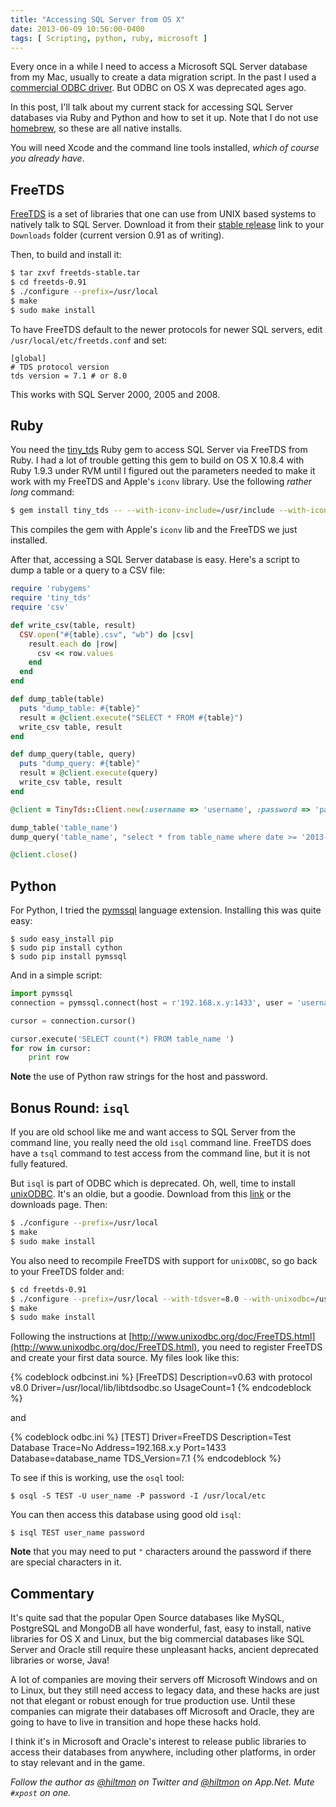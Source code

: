 ```yaml
---
title: "Accessing SQL Server from OS X"
date: 2013-06-09 10:56:00-0400
tags: [ Scripting, python, ruby, microsoft ]
---
```


Every once in a while I need to access a Microsoft SQL Server database from my Mac, usually to create a data migration script. In the past I used a [commercial ODBC driver](http://www.actualtech.com). But ODBC on OS X was deprecated ages ago.

In this post, I'll talk about my current stack for accessing SQL Server databases via Ruby and Python and how to set it up. <span class="light">Note that I do not use [homebrew](http://mxcl.github.io/homebrew/), so these are all native installs.</span>

You will need Xcode and the command line tools installed, *which of course you already have*.

## FreeTDS

[FreeTDS](http://www.freetds.org) is a set of libraries that one can use from UNIX based systems to natively talk to SQL Server. Download it from their [stable release](ftp://ftp.freetds.org/pub/freetds/stable/freetds-stable.tgz) link to your `Downloads` folder (current version 0.91 as of writing).

Then, to build and install it:

``` sh
$ tar zxvf freetds-stable.tar
$ cd freetds-0.91
$ ./configure --prefix=/usr/local
$ make
$ sudo make install
```

To have FreeTDS default to the newer protocols for newer SQL servers, edit `/usr/local/etc/freetds.conf` and set:


```
[global]
# TDS protocol version
tds version = 7.1 # or 8.0
```

This works with SQL Server 2000, 2005 and 2008.

## Ruby

You need the [tiny_tds](https://github.com/rails-sqlserver/tiny_tds) Ruby gem to access SQL Server via FreeTDS from Ruby. I had a lot of trouble getting this gem to build on OS X 10.8.4 with Ruby 1.9.3 under RVM until I figured out the parameters needed to make it work with my FreeTDS and Apple's `iconv` library. Use the following *rather long* command:

``` sh
$ gem install tiny_tds -- --with-iconv-include=/usr/include --with-iconv-lib=/usr/lib --with-freetds-include=/usr/local/include/freetds --with-freetds-lib=/usr/local/lib
```

This compiles the gem with Apple's `iconv` lib and the FreeTDS we just installed.

After that, accessing a SQL Server database is easy. Here's a script to dump a table or a query to a CSV file:

``` ruby
require 'rubygems'
require 'tiny_tds'
require 'csv'

def write_csv(table, result)
  CSV.open("#{table}.csv", "wb") do |csv|
    result.each do |row|
      csv << row.values
    end
  end
end

def dump_table(table)
  puts "dump_table: #{table}"
  result = @client.execute("SELECT * FROM #{table}")
  write_csv table, result
end

def dump_query(table, query)
  puts "dump_query: #{table}"
  result = @client.execute(query)
  write_csv table, result
end

@client = TinyTds::Client.new(:username => 'username', :password => 'password', :host => '192.168.x.x', :database => 'database _name')

dump_table('table_name')
dump_query('table_name', "select * from table_name where date >= '2013-01-01'")

@client.close()
```

## Python

For Python, I tried the [pymssql](http://code.google.com/p/pymssql/) language extension. Installing this was quite easy:

```
$ sudo easy_install pip
$ sudo pip install cython
$ sudo pip install pymssql
```

And in a simple script:

``` python
import pymssql
connection = pymssql.connect(host = r'192.168.x.y:1433', user = 'username', password = r'password', database = 'database_name')

cursor = connection.cursor()

cursor.execute('SELECT count(*) FROM table_name ')
for row in cursor:
    print row
```

**Note** the use of Python raw strings for the host and password.

## Bonus Round: `isql`

If you are old school like me and want access to SQL Server from the command line, you really need the old `isql` command line. FreeTDS does have a `tsql` command to test access from the command line, but it is not fully featured.

But `isql` is part of ODBC which is deprecated. Oh, well, time to install [unixODBC](http://www.unixodbc.org). It's an oldie, but a goodie. Download from this [link](ftp://ftp.unixodbc.org/pub/unixODBC/unixODBC-2.3.1.tar.gz) or the downloads page. Then:

``` sh
$ ./configure --prefix=/usr/local
$ make
$ sudo make install
```

You also need to recompile FreeTDS with support for `unixODBC`, so go back to your FreeTDS folder and:

``` sh
$ cd freetds-0.91
$ ./configure --prefix=/usr/local --with-tdsver=8.0 --with-unixodbc=/usr/local
$ make
$ sudo make install
```

Following the instructions at [http://www.unixodbc.org/doc/FreeTDS.html](http://www.unixodbc.org/doc/FreeTDS.html), you need to register FreeTDS and create your first data source. My files look like this:

{% codeblock odbcinst.ini %}
[FreeTDS]
Description=v0.63 with protocol v8.0
Driver=/usr/local/lib/libtdsodbc.so
UsageCount=1
{% endcodeblock %}

and

{% codeblock odbc.ini %}
[TEST]
Driver=FreeTDS
Description=Test Database
Trace=No
Address=192.168.x.y
Port=1433
Database=database_name
TDS_Version=7.1
{% endcodeblock %}

To see if this is working, use the `osql` tool:

```
$ osql -S TEST -U user_name -P password -I /usr/local/etc
```

You can then access this database using good old `isql`:

```
$ isql TEST user_name password
```

**Note** that you may need to put `"` characters around the password if there are special characters in it.

## Commentary

It's quite sad that the popular Open Source databases like MySQL, PostgreSQL and MongoDB all have wonderful, fast, easy to install, native libraries for OS X and Linux, but the big commercial databases like SQL Server and Oracle still require these unpleasant hacks, ancient deprecated libraries or worse, Java! 

A lot of companies are moving their servers off Microsoft Windows and on to Linux, but they still need access to legacy data, and these hacks are just not that elegant or robust enough for true production use. Until these companies can migrate their databases off Microsoft and Oracle, they are going to have to live in transition and hope these hacks hold.

I think it's in Microsoft and Oracle's interest to release public libraries to access their databases from anywhere, including other platforms, in order to stay relevant and in the game.

*Follow the author as [@hiltmon](https://twitter.com/hiltmon) on Twitter and [@hiltmon](http://alpha.app.net/hiltmon) on App.Net. Mute `#xpost` on one.*
